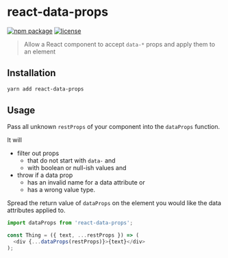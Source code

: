 # react-data-props

[![npm package](https://img.shields.io/npm/v/react-data-props.svg?style=flat-square)](https://www.npmjs.com/package/react-data-props)
[![license](https://img.shields.io/github/license/jeysal/react-data-props.svg?style=flat-square)](https://github.com/jeysal/react-data-props/blob/master/LICENSE)

> Allow a React component to accept `data-*` props and apply them to an element

## Installation

```sh
yarn add react-data-props
```

## Usage

Pass all unknown `restProps` of your component into the `dataProps` function.

It will
* filter out props
  * that do not start with `data-` and
  * with boolean or null-ish values and
* throw if a data prop
    * has an invalid name for a data attribute or
    * has a wrong value type.

Spread the return value of `dataProps` on the element you would like the data attributes applied to.

```js
import dataProps from 'react-data-props';

const Thing = ({ text, ...restProps }) => (
  <div {...dataProps(restProps)}>{text}</div>
);
```
